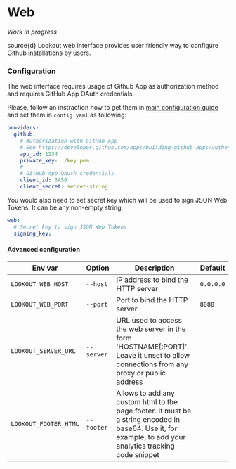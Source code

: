 # Web

*Work in progress*

source{d} Lookout web interface provides user friendly way to configure Github installations by users.

### Configuration

The web interface requires usage of Github App as authorization method and requires GitHub App OAuth credentials.

Please, follow an instraction how to get them in [main configuration guide](fix_this_link_later) and set them in `config.yaml` as following:

```yaml
providers:
  github:
    # Authorization with GitHub App
    # See https://developer.github.com/apps/building-github-apps/authenticating-with-github-apps/
    app_id: 1234
    private_key: ./key.pem
    #
    # GitHub App OAuth credentials
    client_id: 3456
    client_secret: secret-string
```

You would also need to set secret key which will be used to sign JSON Web Tokens.
It can be any non-empty string.

```yaml
web:
  # Secret key to sign JSON Web Tokens
  signing_key:
```

#### Advanced configuration

| Env var | Option | Description | Default |
| --- | --- | --- | --- |
| `LOOKOUT_WEB_HOST` | `--host` | IP address to bind the HTTP server | `0.0.0.0` |
| `LOOKOUT_WEB_PORT` | `--port` | Port to bind the HTTP server | `8080` |
| `LOOKOUT_SERVER_URL` | `--server` | URL used to access the web server in the form 'HOSTNAME[:PORT]'. Leave it unset to allow connections from any proxy or public address | |
| `LOOKOUT_FOOTER_HTML` | `--footer` | Allows to add any custom html to the page footer. It must be a string encoded in base64. Use it, for example, to add your analytics tracking code snippet | |
